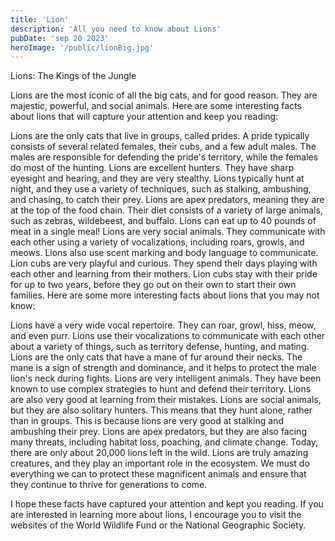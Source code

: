 ```yaml
---
title: 'Lion'
description: 'All you need to know about Lions'
pubDate: 'sep 20 2023'
heroImage: '/public/lionBig.jpg'
---
```


Lions: The Kings of the Jungle

Lions are the most iconic of all the big cats, and for good reason. They are majestic, powerful, and social animals. Here are some interesting facts about lions that will capture your attention and keep you reading:

Lions are the only cats that live in groups, called prides. A pride typically consists of several related females, their cubs, and a few adult males. The males are responsible for defending the pride's territory, while the females do most of the hunting.
Lions are excellent hunters. They have sharp eyesight and hearing, and they are very stealthy. Lions typically hunt at night, and they use a variety of techniques, such as stalking, ambushing, and chasing, to catch their prey.
Lions are apex predators, meaning they are at the top of the food chain. Their diet consists of a variety of large animals, such as zebras, wildebeest, and buffalo. Lions can eat up to 40 pounds of meat in a single meal!
Lions are very social animals. They communicate with each other using a variety of vocalizations, including roars, growls, and meows. Lions also use scent marking and body language to communicate.
Lion cubs are very playful and curious. They spend their days playing with each other and learning from their mothers. Lion cubs stay with their pride for up to two years, before they go out on their own to start their own families.
Here are some more interesting facts about lions that you may not know:

Lions have a very wide vocal repertoire. They can roar, growl, hiss, meow, and even purr. Lions use their vocalizations to communicate with each other about a variety of things, such as territory defense, hunting, and mating.
Lions are the only cats that have a mane of fur around their necks. The mane is a sign of strength and dominance, and it helps to protect the male lion's neck during fights.
Lions are very intelligent animals. They have been known to use complex strategies to hunt and defend their territory. Lions are also very good at learning from their mistakes.
Lions are social animals, but they are also solitary hunters. This means that they hunt alone, rather than in groups. This is because lions are very good at stalking and ambushing their prey.
Lions are apex predators, but they are also facing many threats, including habitat loss, poaching, and climate change. Today, there are only about 20,000 lions left in the wild.
Lions are truly amazing creatures, and they play an important role in the ecosystem. We must do everything we can to protect these magnificent animals and ensure that they continue to thrive for generations to come.

I hope these facts have captured your attention and kept you reading. If you are interested in learning more about lions, I encourage you to visit the websites of the World Wildlife Fund or the National Geographic Society.
